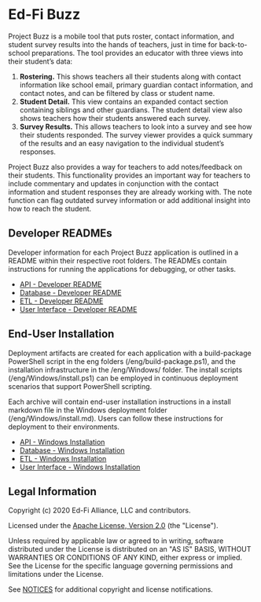 # Ed-Fi Buzz

Project Buzz is a mobile tool that puts roster, contact information, and student
survey results into the hands of teachers, just in time for back-to-school
preparations.  The tool provides an educator with three views into their
student’s data:

1. **Rostering.** This shows teachers all their students along with contact
   information like school email, primary guardian contact information, and
   contact notes, and can be filtered by class or student name.
2. **Student Detail.** This view contains an expanded contact section containing
   siblings and other guardians. The student detail view also shows teachers how
   their students answered each survey.
3. **Survey Results.** This allows teachers to look into a survey and see how
   their students responded. The survey viewer provides a quick summary of the
   results and an easy navigation to the individual student’s responses.

Project Buzz also provides a way for teachers to add notes/feedback on their
students. This functionality provides an important way for teachers to include
commentary and updates in conjunction with the contact information and student
responses they are already working with. The note function can flag outdated
survey information or add additional insight into how to reach the student.

## Developer READMEs

Developer information for each Project Buzz application is outlined in a README within their respective root folders. The READMEs contain instructions for running the applications for debugging, or other tasks.

* [API - Developer README](EdFi.Buzz.Api/README.md)
* [Database -  Developer README](EdFi.Buzz.Database/README.md)
* [ETL -  Developer README](EdFi.Buzz.ETL/README.md)
* [User Interface -  Developer README](EdFi.Buzz.UI.Angular/README.md)

## End-User Installation

Deployment artifacts are created for each application with a build-package PowerShell script in the eng folders (/eng/build-package.ps1), and the installation infrastructure in the /eng/Windows/ folder. The install scripts (/eng/Windows/install.ps1) can be employed in continuous deployment scenarios that support PowerShell scripting.

Each archive will contain end-user installation instructions in a install markdown file in the Windows deployment folder (/eng/Windows/install.md). Users can follow these instructions for deployment to their environments.

* [API - Windows Installation](EdFi.Buzz.Api/eng/Windows/install.md)
* [Database - Windows Installation](EdFi.Buzz.Database/eng/Windows/install.md)
* [ETL - Windows Installation](EdFi.Buzz.ETL/eng/Windows/install.md)
* [User Interface - Windows Installation](EdFi.Buzz.UI.Angular/eng/windows/install.md)

## Legal Information

Copyright (c) 2020 Ed-Fi Alliance, LLC and contributors.

Licensed under the [Apache License, Version 2.0](LICENSE) (the "License").

Unless required by applicable law or agreed to in writing, software
distributed under the License is distributed on an "AS IS" BASIS,
WITHOUT WARRANTIES OR CONDITIONS OF ANY KIND, either express or implied.
See the License for the specific language governing permissions and
limitations under the License.

See [NOTICES](NOTICES.md) for additional copyright and license notifications.
